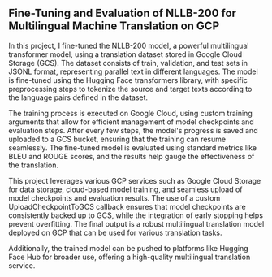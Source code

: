 ## Fine-Tuning and Evaluation of NLLB-200 for Multilingual Machine Translation on GCP
In this project, I fine-tuned the NLLB-200 model, a powerful multilingual transformer model, using a translation dataset stored in Google Cloud Storage (GCS). The dataset consists of train, validation, and test sets in JSONL format, representing parallel text in different languages. The model is fine-tuned using the Hugging Face transformers library, with specific preprocessing steps to tokenize the source and target texts according to the language pairs defined in the dataset.

The training process is executed on Google Cloud, using custom training arguments that allow for efficient management of model checkpoints and evaluation steps. After every few steps, the model's progress is saved and uploaded to a GCS bucket, ensuring that the training can resume seamlessly. The fine-tuned model is evaluated using standard metrics like BLEU and ROUGE scores, and the results help gauge the effectiveness of the translation.

This project leverages various GCP services such as Google Cloud Storage for data storage, cloud-based model training, and seamless upload of model checkpoints and evaluation results. The use of a custom UploadCheckpointToGCS callback ensures that model checkpoints are consistently backed up to GCS, while the integration of early stopping helps prevent overfitting. The final output is a robust multilingual translation model deployed on GCP that can be used for various translation tasks.

Additionally, the trained model can be pushed to platforms like Hugging Face Hub for broader use, offering a high-quality multilingual translation service.







